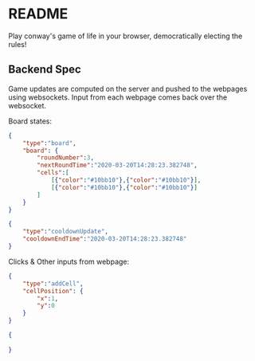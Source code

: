 # README

Play conway's game of life in your browser, democratically electing the rules!

## Backend Spec

Game updates are computed on the server and pushed to the webpages using websockets. Input from each webpage comes back over the websocket.

Board states:

```json
{
    "type":"board",
    "board": {
        "roundNumber":3,
        "nextRoundTime":"2020-03-20T14:28:23.382748",
        "cells":[
            [{"color":"#10bb10"},{"color":"#10bb10"}],
            [{"color":"#10bb10"},{"color":"#10bb10"}]
        ]
    }
}
```

```json
{
    "type":"cooldownUpdate",
    "cooldownEndTime":"2020-03-20T14:28:23.382748"
}
```

Clicks & Other inputs from webpage:

```json
{
    "type":"addCell",
    "cellPosition": {
        "x":1,
        "y":0
    }
}
```

```json
{
    
}
```